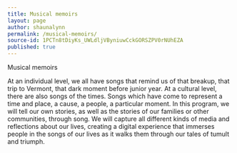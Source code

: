 ```yaml
---
title: Musical memoirs
layout: page
author: shaunalynn
permalink: /musical-memoirs/
source-id: 1PCTn8tDiyKs_UWLdljVByniuwCckGORSZPV0rNUhEZA
published: true
---
```

Musical memoirs

At an individual level, we all have songs that remind us of that breakup, that trip to Vermont, that dark moment before junior year. At a cultural level, there are also songs of the times. Songs which have come to represent a time and place, a cause, a people, a particular moment. In this program, we will tell our own stories, as well as the stories of our families or other communities, through song. We will capture all different kinds of media and reflections about our lives, creating a digital experience that immerses people in the songs of our lives as it walks them through our tales of tumult and triumph. 

